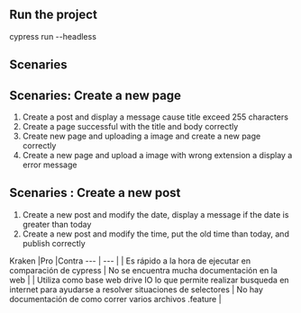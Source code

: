 ## Run the project 
cypress run --headless

## Scenaries

## Scenaries: Create a new page 
1. Create a post and display a message cause title exceed 255 characters
2. Create a page successful with the title and body correctly
3. Create new page and uploading a image and create a new page correctly
4. Create a new page and upload a image with wrong extension a display a error message

## Scenaries : Create a new post
1. Create a new post and modify the date, display a message if the date is greater than  today
2. Create a new post and modify the time, put the old time than today, and publish correctly

Kraken |Pro |Contra 
--- | --- | 
 | Es rápido a la hora de ejecutar en comparación de cypress | No se encuentra mucha documentación en la web |
  | Utiliza como base web drive IO lo que permite realizar busqueda en internet para ayudarse a resolver situaciones de selectores | No hay documentación de como correr varios archivos .feature |
